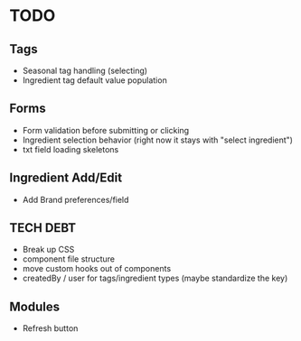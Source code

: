 # TODO

## Tags 
* Seasonal tag handling (selecting)
* Ingredient tag default value population

## Forms
* Form validation before submitting or clicking
* Ingredient selection behavior (right now it stays with "select ingredient")
* txt field loading skeletons

## Ingredient Add/Edit
* Add Brand preferences/field

## TECH DEBT
* Break up CSS 
* component file structure
* move custom hooks out of components
* createdBy / user for tags/ingredient types (maybe standardize the key)

## Modules
* Refresh button